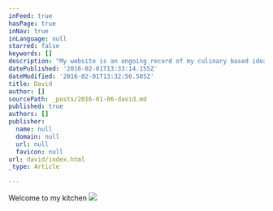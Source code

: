 ```yaml
---
inFeed: true
hasPage: true
inNav: true
inLanguage: null
starred: false
keywords: []
description: "My website is an ongoing record of my culinary based ideas and inspiration associated with product I have developed for various clients. I have been a professional culinarian for more than 30 years and more than 20 of those years have been outside the USA, my birth place. My work has taken me to many bizarre and interesting places and searching for new eatable idea's I can learn from and use to bring forward for the world to see and enjoy.  Through this process of perpetual creative stimulation, documentation and sharing I hope these works will show young cooks and chefs that the creative process is infinite. The limitations are only born in ones own mind and that simplicity is more widely recognized and understood than complexity.  Knowing what is foundational and what is fad is the key to success, but is not to say that you shouldn't experience and learn from that which is less understood or not accepted in the culinary world as they are equally challenging, exciting and one day will be recognized, but when?"
datePublished: '2016-02-01T13:33:14.155Z'
dateModified: '2016-02-01T13:32:56.585Z'
title: David
author: []
sourcePath: _posts/2016-01-06-david.md
published: true
authors: []
publisher:
  name: null
  domain: null
  url: null
  favicon: null
url: david/index.html
_type: Article

---
```

Welcome to my kitchen
![](https://s3-us-west-2.amazonaws.com/the-grid-img/p/e65cf0f745cc0c4b7be8a0669b908e52fcb70254.jpg)